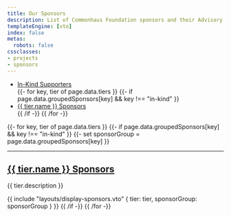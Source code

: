 ```yaml
---
title: Our Sponsors
description: List of Commonhaus Foundation sponsors and their Advisory Board representatives.
templateEngine: [vto]
index: false
metas:
  robots: false
cssclasses:
- projects
- sponsors
---
```


<ul class="two-columns">
<li><a href="providers.md">In-Kind Supporters</a></li>
{{- for key, tier of page.data.tiers }}
{{- if page.data.groupedSponsors[key] && key !== "in-kind" }}
<li><a href="#section-{{key}}">{{ tier.name }} Sponsors</a></li>
{{ /if -}}
{{ /for -}}
</ul>

{{- for key, tier of page.data.tiers }}
{{- if page.data.groupedSponsors[key] && key !== "in-kind" }}
{{- set sponsorGroup = page.data.groupedSponsors[key] }}
<hr />
<h2 id="section-{{key}}"><a class="header-anchor" href="#section-{{key}}">{{ tier.name }} Sponsors</a></h2>
<p>{{ tier.description }}</p>

{{ include "layouts/display-sponsors.vto" { tier: tier, sponsorGroup: sponsorGroup } }}
{{ /if -}}
{{ /for -}}

